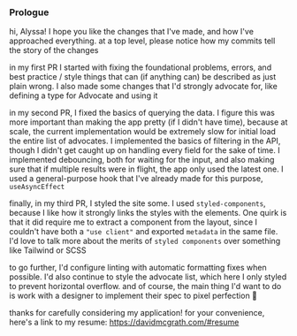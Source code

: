 ### Prologue

hi, Alyssa! I hope you like the changes that I've made, and how I've approached everything. at a top level, please notice how my commits tell the story of the changes

in my first PR I started with fixing the foundational problems, errors, and best practice / style things that can (if anything can) be described as just plain wrong. I also made some changes that I'd strongly advocate for, like defining a type for Advocate and using it

in my second PR, I fixed the basics of querying the data. I figure this was more important than making the app pretty (if I didn't have time), because at scale, the current implementation would be extremely slow for initial load the entire list of advocates. I implemented the basics of filtering in the API, though I didn't get caught up on handling every field for the sake of time. I implemented debouncing, both for waiting for the input, and also making sure that if multiple results were in flight, the app only used the latest one. I used a general-purpose hook that I've already made for this purpose, `useAsyncEffect`

finally, in my third PR, I styled the site some. I used `styled-components`, because I like how it strongly links the styles with the elements. One quirk is that it did require me to extract a component from the layout, since I couldn't have both a `"use client"` and exported `metadata` in the same file. I'd love to talk more about the merits of `styled components` over something like Tailwind or SCSS

to go further, I'd configure linting with automatic formatting fixes when possible. I'd also continue to style the advocate list, which here I only styled to prevent horizontal overflow. and of course, the main thing I'd want to do is work with a designer to implement their spec to pixel perfection 💜

thanks for carefully considering my application!  for your convenience, here's a link to my resume: https://davidmcgrath.com/#resume
